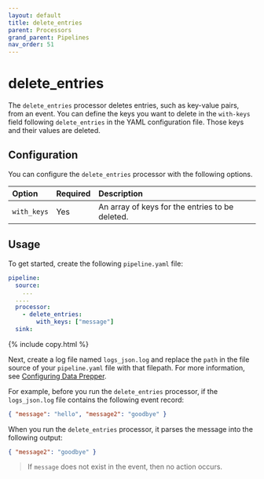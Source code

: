 ```yaml
---
layout: default
title: delete_entries
parent: Processors
grand_parent: Pipelines
nav_order: 51
---
```


# delete_entries

The `delete_entries` processor deletes entries, such as key-value pairs, from an event. You can define the keys you want to delete in the `with-keys` field following `delete_entries` in the YAML configuration file. Those keys and their values are deleted.

## Configuration

You can configure the `delete_entries` processor with the following options.

| Option      | Required | Description                                     |
| :---------- | :------- | :---------------------------------------------- |
| `with_keys` | Yes      | An array of keys for the entries to be deleted. |

## Usage

To get started, create the following `pipeline.yaml` file:

```yaml
pipeline:
  source:
    ...
  ....
  processor:
    - delete_entries:
        with_keys: ["message"]
  sink:
```

{% include copy.html %}

Next, create a log file named `logs_json.log` and replace the `path` in the file source of your `pipeline.yaml` file with that filepath. For more information, see [Configuring Data Prepper]({{site.url}}{{site.baseurl}}/data-prepper/getting-started/#2-configuring-data-prepper).

For example, before you run the `delete_entries` processor, if the `logs_json.log` file contains the following event record:

```json
{ "message": "hello", "message2": "goodbye" }
```

When you run the `delete_entries` processor, it parses the message into the following output:

```json
{ "message2": "goodbye" }
```

> If `message` does not exist in the event, then no action occurs.

